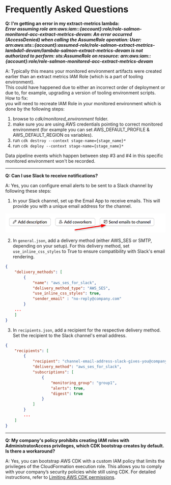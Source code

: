 # Frequently Asked Questions

**Q: I'm getting an error in my extract-metrics lambda:**  
***Error assuming role arn:aws:iam::{account}:role/role-salmon-monitored-acc-extract-metrics-devam: An error occurred (AccessDenied) when calling the AssumeRole operation: User: arn:aws:sts::{account}:assumed-role/role-salmon-extract-metrics-lambda1-devam/lambda-salmon-extract-metrics-devam is not authorized to perform: sts:AssumeRole on resource: arn:aws:iam::{account}:role/role-salmon-monitored-acc-extract-metrics-devam***

A: Typically this means your monitored environment artifacts were created earlier than an extract metrics IAM Role (which is a part of tooling environment).  
This could have happened due to either an incorrect order of deployment or due to, for example, upgrading a version of tooling environment scripts.  
How to fix:  
you will need to recreate IAM Role in your monitored environment which is done by the following steps:
1. browse to *cdk/monitored_environment* folder.
2. make sure you are using AWS credentials pointing to correct monitored environment (for example you can set AWS_DEFAULT_PROFILE & AWS_DEFAULT_REGION os variables).
3. run ```cdk destroy --context stage-name={stage_name}*```
4. run ```cdk deploy --context stage-name={stage_name}*```

Data pipeline events which happen between step #3 and #4 in this specific monitored environment won't be recorded.

---

**Q: Can I use Slack to receive notifications?**

A: Yes, you can configure email alerts to be sent to a Slack channel by following these steps:

1. In your Slack channel, set up the Email App to receive emails. This will provide you with a unique email address for the channel.

![Setting Up Slack Channel](/docs/images/slack-channel.png "Setting Up Slack Channel")

2. In `general.json`, add a delivery method (either AWS_SES or SMTP, depending on your setup). For this delivery method, set `use_inline_css_styles` to True to ensure compatibility with Slack's email rendering.

```json
{
    "delivery_methods": [
        {
            "name": "aws_ses_for_slack",
            "delivery_method_type": "AWS_SES",
            "use_inline_css_styles": true,
            "sender_email" : "no-reply@company.com"
        }   
    ...
    ]
}
```

3. In `recipients.json`, add a recipient for the respective delivery method. Set the recipient to the Slack channel's email address.

```json
{
    "recipients": [
        {
            "recipient": "channel-email-address-slack-gives-you@company.slack.com",
            "delivery_method": "aws_ses_for_slack",
            "subscriptions": [
                {
                    "monitoring_group": "group1",
                    "alerts": true,
                    "digest": true
                }
            ]
        }
        ...
    ]
}                 
```

---

**Q: My company's policy prohibits creating IAM roles with AdministratorAccess privileges, which CDK bootstrap creates by default. Is there a workaround?**

A: Yes, you can bootstrap AWS CDK with a custom IAM policy that limits the privileges of the CloudFormation execution role. This allows you to comply with your company’s security policies while still using CDK. For detailed instructions, refer to [Limiting AWS CDK permissions](/docs/limit_cdk_permissions.md).
